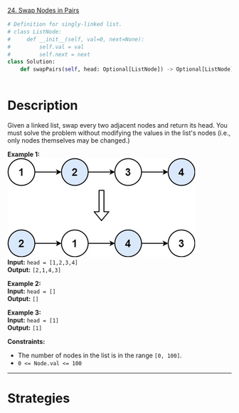 [24. Swap Nodes in Pairs](https://leetcode.com/problems/swap-nodes-in-pairs/)

```python
# Definition for singly-linked list.
# class ListNode:
#     def __init__(self, val=0, next=None):
#         self.val = val
#         self.next = next
class Solution:
    def swapPairs(self, head: Optional[ListNode]) -> Optional[ListNode]:
        
```

# Description

Given a linked list, swap every two adjacent nodes and return its head. You must solve the problem without modifying the values in the list's nodes (i.e., only nodes themselves may be changed.)

**Example 1:**  
![](!assets/attachments/Pasted%20image%2020240426151352.png)  
**Input:** `head = [1,2,3,4]`  
**Output:** `[2,1,4,3]`  

**Example 2:**  
**Input:** `head = []`  
**Output:** `[]`  

**Example 3:**  
**Input:** `head = [1]`  
**Output:** `[1]`  

**Constraints:**
- The number of nodes in the list is in the range `[0, 100]`.
- `0 <= Node.val <= 100`

---


# Strategies

